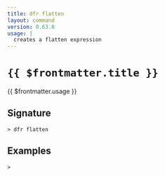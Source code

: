```yaml
---
title: dfr flatten
layout: command
version: 0.63.0
usage: |
  creates a flatten expression
---
```


# `{{ $frontmatter.title }}`

<div style='white-space: pre-wrap;'>{{ $frontmatter.usage }}</div>

## Signature

```> dfr flatten ```

## Examples


```shell
>
```
